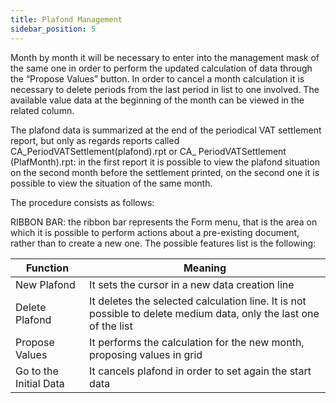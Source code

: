 ```yaml
---
title: Plafond Management
sidebar_position: 5
---
```


Month by month it will be necessary to enter into the management mask of the same one in order to perform the updated calculation of data through the “Propose Values” button. In order to cancel a month calculation it is necessary to delete periods from the last period in list to one involved. The available value data at the beginning of the month can be viewed in the related column.

The plafond data is summarized at the end of the periodical VAT settlement report, but only as regards reports called CA_PeriodVATSettlement(plafond).rpt or CA_ PeriodVATSettlement (PlafMonth).rpt: in the first report it is possible to view the plafond situation on the second month before the settlement printed, on the second one it is possible to view the situation of the same month.

The procedure consists as follows:

RIBBON BAR: the ribbon bar represents the Form menu, that is the area on which it is possible to perform actions about a pre-existing document, rather than to create a new one. The possible features list is the following:



| Function | Meaning |
| --- | --- |
| New Plafond | It sets the cursor in a new data creation line |
| Delete Plafond | It deletes the selected calculation line. It is not possible to delete medium data, only the last one of the list |
| Propose Values  | It performs the calculation for the new month, proposing values in grid |
| Go to the Initial Data | It cancels plafond in order to set again the start data |






